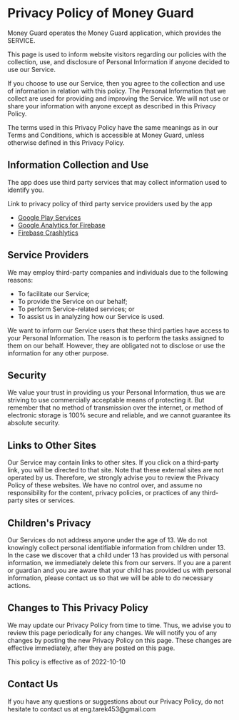 <h1>Privacy Policy of Money Guard</h1>

<p>Money Guard operates the Money Guard application, which provides the SERVICE.</p>

<p>This page is used to inform website visitors regarding our policies with the collection, use, and disclosure of Personal Information if anyone decided to use our Service.</p>

<p>If you choose to use our Service, then you agree to the collection and use of information in relation with this policy. The Personal Information that we collect are used for providing and improving the Service. We will not use or share your information with anyone except as described in this Privacy Policy.</p>

<p>The terms used in this Privacy Policy have the same meanings as in our Terms and Conditions, which is accessible at Money Guard, unless otherwise defined in this Privacy Policy.</p>

<h2>Information Collection and Use</h2>

<p>The app does use third party services that may collect information used to identify you.</p>

<p>Link to privacy policy of third party service providers used by the app</p>
<ul>
  <li><a href="https://policies.google.com/privacy">Google Play Services</a></li>
    <li><a href="https://firebase.google.com/policies/analytics">Google Analytics for Firebase</a></li>
   <li><a href="https://firebase.google.com/support/privacy/">Firebase Crashlytics</a></li>
</ul>


<h2>Service Providers</h2>

<p>We may employ third-party companies and individuals due to the following reasons:</p>

<ul>
    <li>To facilitate our Service;</li>
    <li>To provide the Service on our behalf;</li>
    <li>To perform Service-related services; or</li>
    <li>To assist us in analyzing how our Service is used.</li>
</ul>

<p>We want to inform our Service users that these third parties have access to your Personal Information. The reason is to perform the tasks assigned to them on our behalf. However, they are obligated not to disclose or use the information for any other purpose.</p>

<h2>Security</h2>

<p>We value your trust in providing us your Personal Information, thus we are striving to use commercially acceptable means of protecting it. But remember that no method of transmission over the internet, or method of electronic storage is 100% secure and reliable, and we cannot guarantee its absolute security.</p>

<h2>Links to Other Sites</h2>

<p>Our Service may contain links to other sites. If you click on a third-party link, you will be directed to that site. Note that these external sites are not operated by us. Therefore, we strongly advise you to review the Privacy Policy of these websites. We have no control over, and assume no responsibility for the content, privacy policies, or practices of any third-party sites or services.</p>

<h2>Children's Privacy</h2>

<p>Our Services do not address anyone under the age of 13. We do not knowingly collect personal identifiable information from children under 13. In the case we discover that a child under 13 has provided us with personal information, we immediately delete this from our servers. If you are a parent or guardian and you are aware that your child has provided us with personal information, please contact us so that we will be able to do necessary actions.</p>

<h2>Changes to This Privacy Policy</h2>

<p>We may update our Privacy Policy from time to time. Thus, we advise you to review this page periodically for any changes. We will notify you of any changes by posting the new Privacy Policy on this page. These changes are effective immediately, after they are posted on this page.</p>

<p>This policy is effective as of 2022-10-10</p>

<h2>Contact Us</h2>

<p>If you have any questions or suggestions about our Privacy Policy, do not hesitate to contact us at eng.tarek453@gmail.com</p>
